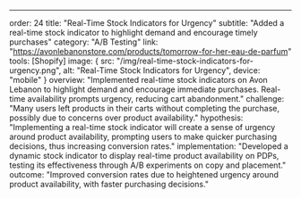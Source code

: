 ---
order: 24
title: "Real-Time Stock Indicators for Urgency"
subtitle: "Added a real-time stock indicator to highlight demand and encourage timely purchases"
category: "A/B Testing"
link: "https://avonlebanonstore.com/products/tomorrow-for-her-eau-de-parfum"
tools: [Shopify]
image: {
    src: "/img/real-time-stock-indicators-for-urgency.png",
    alt: "Real-Time Stock Indicators for Urgency",
    device: "mobile"
}
overview: "Implemented real-time stock indicators on Avon Lebanon to highlight demand and encourage immediate purchases. Real-time availability prompts urgency, reducing cart abandonment."
challenge: "Many users left products in their carts without completing the purchase, possibly due to concerns over product availability."
hypothesis: "Implementing a real-time stock indicator will create a sense of urgency around product availability, prompting users to make quicker purchasing decisions, thus increasing conversion rates."
implementation: "Developed a dynamic stock indicator to display real-time product availability on PDPs, testing its effectiveness through A/B experiments on copy and placement."
outcome: "Improved conversion rates due to heightened urgency around product availability, with faster purchasing decisions."